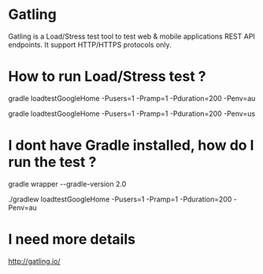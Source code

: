 # Gatling
Gatling is a Load/Stress test tool to test web &amp; mobile applications REST API endpoints. It support HTTP/HTTPS protocols only.

# How to run Load/Stress test ?

gradle loadtestGoogleHome -Pusers=1 -Pramp=1 -Pduration=200 -Penv=au

gradle loadtestGoogleHome -Pusers=1 -Pramp=1 -Pduration=200 -Penv=us


# I dont have Gradle installed, how do I run the test ?

gradle wrapper --gradle-version 2.0

./gradlew loadtestGoogleHome -Pusers=1 -Pramp=1 -Pduration=200 -Penv=au


# I need more details
http://gatling.io/
